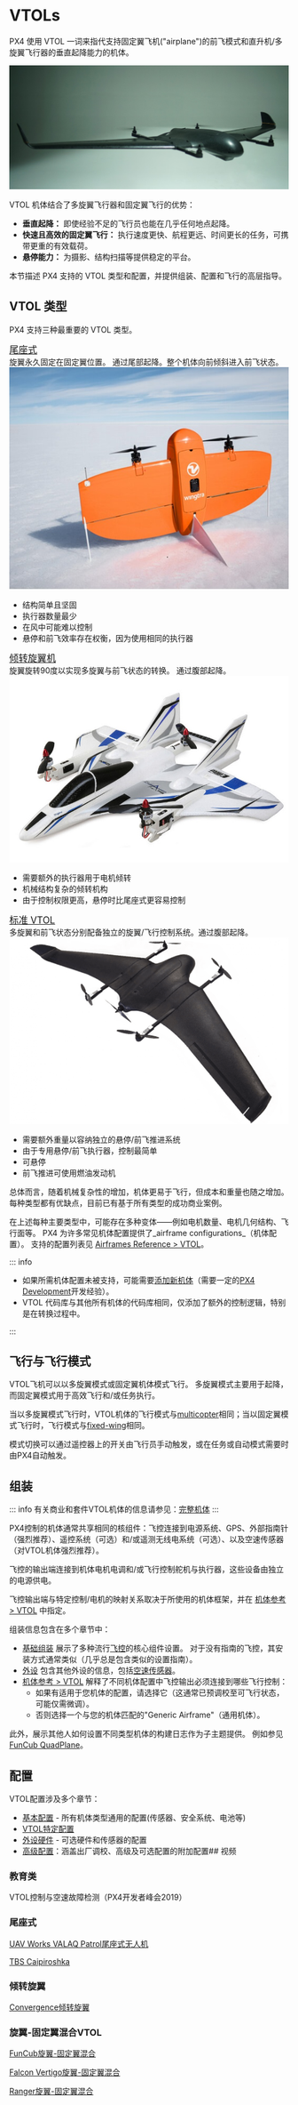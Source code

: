# VTOLs

PX4 使用 VTOL 一词来指代支持固定翼飞机("airplane")的前飞模式和直升机/多旋翼飞行器的垂直起降能力的机体。

![Vertical Technologies: Deltaquad QuadPlane VTOL](../../assets/airframes/vtol/vertical_technologies_deltaquad/hero.jpg)

VTOL 机体结合了多旋翼飞行器和固定翼飞行的优势：

- **垂直起降：** 即使经验不足的飞行员也能在几乎任何地点起降。
- **快速且高效的固定翼飞行：** 执行速度更快、航程更远、时间更长的任务，可携带更重的有效载荷。
- **悬停能力：** 为摄影、结构扫描等提供稳定的平台。

本节描述 PX4 支持的 VTOL 类型和配置，并提供组装、配置和飞行的高层指导。

## VTOL 类型

PX4 支持三种最重要的 VTOL 类型。

<div class="grid_wrapper three_column">
  <div class="grid_item">
    <div class="grid_item_heading"><a href="tailsitter.html" title="Tailsitter"><big>尾座式</big></a></div>
    <div class="grid_text">
    旋翼永久固定在固定翼位置。
    通过尾部起降。整个机体向前倾斜进入前飞状态。
    <img src="../../assets/airframes/vtol/wingtraone/hero.jpg" title="wingtraone" />
    <ul>
      <li>结构简单且坚固</li>
      <li>执行器数量最少</li>
      <li>在风中可能难以控制</li>
      <li>悬停和前飞效率存在权衡，因为使用相同的执行器</li>
    </ul>
    </div>
  </div>
<div class="grid_item">
  <div class="grid_item_heading"><a href="tiltrotor.html" title="Tiltrotor"><big>倾转旋翼机</big></a></div>
  旋翼旋转90度以实现多旋翼与前飞状态的转换。
  通过腹部起降。
  <div class="grid_text">
  <img src="../../assets/airframes/vtol/eflite_convergence_pixfalcon/hero.jpg" title="Eflight Confvergence" />
  <ul>
    <li>需要额外的执行器用于电机倾转</li>
    <li>机械结构复杂的倾转机构</li>
    <li>由于控制权限更高，悬停时比尾座式更容易控制</li>
  </ul>
  </div>
</div>
<div class="grid_item">
  <div class="grid_item_heading"><a href="standardvtol.html" title="Standard VTOL"><big>标准 VTOL</big></a></div>
  <div class="grid_text">
  多旋翼和前飞状态分别配备独立的旋翼/飞行控制系统。通过腹部起降。
  <img src="../../assets/airframes/vtol/vertical_technologies_deltaquad/hero_small.png" title="Vertical Technologies: Deltaquad" />
  <ul>
    <li>需要额外重量以容纳独立的悬停/前飞推进系统</li>
    <li>由于专用悬停/前飞执行器，控制最简单</li>
    <li>可悬停</li>
    <li>前飞推进可使用燃油发动机</li>
  </ul>
  </div>
 </div>
</div>

总体而言，随着机械复杂性的增加，机体更易于飞行，但成本和重量也随之增加。
每种类型都有优缺点，目前已有基于所有类型的成功商业案例。

在上述每种主要类型中，可能存在多种变体——例如电机数量、电机几何结构、飞行面等。
PX4 为许多常见机体配置提供了_airframe configurations_（机体配置）。
支持的配置列表见 [Airframes Reference > VTOL](../airframes/airframe_reference.md#vtol)。

::: info

- 如果所需机体配置未被支持，可能需要[添加新机体](../dev_airframes/adding_a_new_frame.md)（需要一定的[PX4 Development](../development/development.md)开发经验）。
- VTOL 代码库与其他所有机体的代码库相同，仅添加了额外的控制逻辑，特别是在转换过程中。

:::

## 飞行与飞行模式

VTOL飞机可以以多旋翼模式或固定翼机体模式飞行。
多旋翼模式主要用于起降，而固定翼模式用于高效飞行和/或任务执行。

当以多旋翼模式飞行时，VTOL机体的飞行模式与[multicopter](../flight_modes_mc/index.md)相同；当以固定翼模式飞行时，飞行模式与[fixed-wing](../flight_modes_fw/index.md)相同。

模式切换可以通过遥控器上的开关由飞行员手动触发，或在任务或自动模式需要时由PX4自动触发。

## 组装

::: info
有关商业和套件VTOL机体的信息请参见：[完整机体](../complete_vehicles/index.md)
:::

PX4控制的机体通常共享相同的核组件：飞控连接到电源系统、GPS、外部指南针（强烈推荐）、遥控系统（可选）和/或遥测无线电系统（可选）、以及空速传感器（对VTOL机体强烈推荐）。

飞控的输出端连接到机体电机电调和/或飞行控制舵机与执行器，这些设备由独立的电源供电。

飞控输出端与特定控制/电机的映射关系取决于所使用的机体框架，并在 [机体参考 > VTOL](../airframes/airframe_reference.md#vtol) 中指定。

组装信息包含在多个章节中：

- [基础组装](../assembly/index.md) 展示了多种流行[飞控](../flight_controller/index.md)的核心组件设置。
  对于没有指南的飞控，其安装方式通常类似（几乎总是包含类似的设置指南）。
- [外设](../peripherals/index.md) 包含其他外设的信息，包括[空速传感器](../sensor/airspeed.md)。
- [机体参考 > VTOL](../airframes/airframe_reference.md#vtol) 解释了不同机体配置中飞控输出必须连接到哪些飞行控制：
  - 如果有适用于您机体的配置，请选择它（这通常已预调校至可飞行状态，可能仅需微调）。
  - 否则选择一个与您的机体匹配的"Generic Airframe"（通用机体）。

此外，展示其他人如何设置不同类型机体的构建日志作为子主题提供。
例如参见 [FunCub QuadPlane](../frames_vtol/vtol_quadplane_fun_cub_vtol_pixhawk.md)。

## 配置

VTOL配置涉及多个章节：

- [基本配置](../config/index.md) - 所有机体类型通用的配置(传感器、安全系统、电池等)
- [VTOL特定配置](../config_vtol/index.md)
- [外设硬件](../peripherals/index.md) - 可选硬件和传感器的配置
- [高级配置](../advanced_config/index.md)：涵盖出厂调校、高级及可选配置的附加配置## 视频

### 教育类

VTOL控制与空速故障检测（PX4开发者峰会2019）

<lite-youtube videoid="37BIBAzD6fE" title="VTOL control and airspeed fault detection"/>

<!-- 20190704 -->

### 尾座式

[UAV Works VALAQ Patrol尾座式无人机](https://www.valaqpatrol.com/valaq_patrol_technical_data/)

<lite-youtube videoid="pWt6uoqpPIw" title="UAV Works VALAQ"/>

[TBS Caipiroshka](../frames_vtol/vtol_tailsitter_caipiroshka_pixracer.md)

<lite-youtube videoid="acG0aTuf3f8" title="PX4 VTOL - Call for Testpilots"/>

### 倾转旋翼

[Convergence倾转旋翼](../frames_vtol/vtol_tiltrotor_eflite_convergence_pixfalcon.md)

<lite-youtube videoid="E61P2f2WPNU" title="E-flite Convergence Autonomous Mission Flight"/>

### 旋翼-固定翼混合VTOL

[FunCub旋翼-固定翼混合](../frames_vtol/vtol_quadplane_fun_cub_vtol_pixhawk.md)

<lite-youtube videoid="4K8yaa6A0ks" title="Fun Cub PX4 VTOL Maiden"/>

[Falcon Vertigo旋翼-固定翼混合](../frames_vtol/vtol_quadplane_falcon_vertigo_hybrid_rtf_dropix.md)

<lite-youtube videoid="h7OHTigtU0s" title="PX4 Vtol test"/>

[Ranger旋翼-固定翼混合](../frames_vtol/vtol_quadplane_volantex_ranger_ex_pixhawk.md)

<lite-youtube videoid="7tGXkW6d3sA" title="PX4 Autopilot - Experimental VTOL with Pixhawk and U-Blox M8N GPS"/>